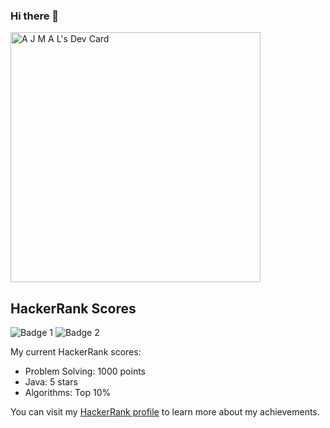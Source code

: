 ### Hi there 👋

<!--
**Ajmal112/Ajmal112** is a ✨ _special_ ✨ repository because its `README.md` (this file) appears on your GitHub profile.

Here are some ideas to get you started:

- 🔭 I’m currently working on ...
- 🌱 I’m currently learning ...
- 👯 I’m looking to collaborate on ...
- 🤔 I’m looking for help with ...
- 💬 Ask me about ...
- 📫 How to reach me: ...
- 😄 Pronouns: ...
- ⚡ Fun fact: ...
-->

<a href="https://app.daily.dev/ajmal786"><img src="https://api.daily.dev/devcards/fc5f49d2bd304075a8d0ad80b951a683.png?r=q38" width="400" alt="A J M A L's Dev Card"/></a>



## HackerRank Scores

![Badge 1](path/to/badge1.png)
![Badge 2](path/to/badge2.png)

My current HackerRank scores:

- Problem Solving: 1000 points
- Java: 5 stars
- Algorithms: Top 10%

You can visit my [HackerRank profile](https://www.hackerrank.com/your-profile) to learn more about my achievements.
